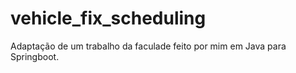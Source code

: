 # vehicle_fix_scheduling
Adaptação de um trabalho da faculade feito por mim em Java para Springboot.
